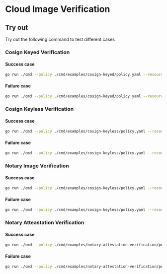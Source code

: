# Cloud Image Verification

## Try out

Try out the following command to test different cases
### Cosign Keyed Verification

#### Success case
```bash
go run ./cmd --policy ./cmd/examples/cosign-keyed/policy.yaml --resource ./cmd/examples/cosign-keyed/payload.json
```

#### Failure case
```bash
go run ./cmd --policy ./cmd/examples/cosign-keyed/policy.yaml --resource ./cmd/examples/cosign-keyed/bad-payload.json
```

### Cosign Keyless Verification

#### Success case
```bash
go run ./cmd --policy ./cmd/examples/cosign-keyless/policy.yaml --resource ./cmd/examples/cosign-keyless/payload.json
```

#### Failure case
```bash
go run ./cmd --policy ./cmd/examples/cosign-keyless/policy.yaml --resource ./cmd/examples/cosign-keyless/bad-payload.json
```

### Notary Image Verification
#### Success case
```bash
go run ./cmd --policy ./cmd/examples/cosign-keyless/policy.yaml --resource ./cmd/examples/cosign-keyless/payload.json
```

#### Failure case
```bash
go run ./cmd --policy ./cmd/examples/cosign-keyless/policy.yaml --resource ./cmd/examples/cosign-keyless/bad-payload.json
```
### Notary Atteastation Verification
#### Success case
```bash
go run ./cmd --policy ./cmd/examples/notary-attestation-verification/policy.yaml --resource ./cmd/examples/notary-attestation-verification/payload.json
```

#### Failure case
```bash
go run ./cmd --policy ./cmd/examples/notary-attestation-verification/policy.yaml --resource ./cmd/examples/notary-attestation-verification/bad-payload.json
```